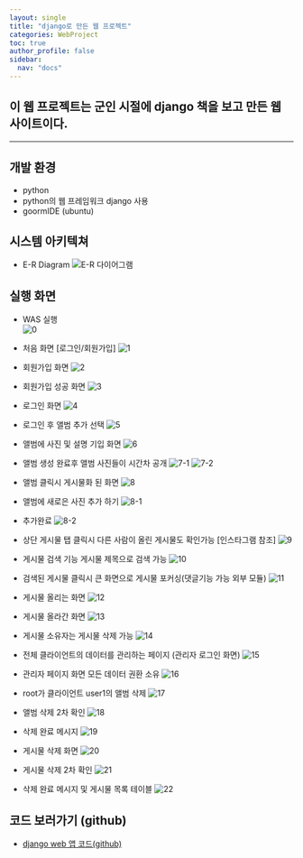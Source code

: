 ```yaml
---
layout: single
title: "django로 만든 웹 프로젝트"
categories: WebProject
toc: true
author_profile: false
sidebar:
  nav: "docs"
---
```


## 이 웹 프로젝트는 군인 시절에 django 책을 보고 만든 웹 사이트이다.
---
## 개발 환경
- python
- python의 웹 프레임워크 django 사용
- goormIDE (ubuntu)

## 시스템 아키텍쳐
- E-R Diagram ![E-R 다이어그램](https://github.com/hanmin0512/soldier_django_blog/assets/37041208/a9ec1a2a-5894-4c70-9942-9bc24e459738)


## 실행 화면 
- WAS 실행 <br> ![0](https://github.com/hanmin0512/soldier_django_blog/assets/37041208/b8c770b8-de6c-4b5a-9e62-8694a1d6f8fd)

- 처음 화면 [로그인/회원가입] ![1](https://github.com/hanmin0512/soldier_django_blog/assets/37041208/c26b8552-00f7-4679-9832-df4e808900af)

- 회원가입 화면 ![2](https://github.com/hanmin0512/soldier_django_blog/assets/37041208/e4bf4410-59b5-45fe-ab0c-32ee478f8c43)

- 회원가입 성공 화면 ![3](https://github.com/hanmin0512/soldier_django_blog/assets/37041208/edfbe000-be54-4f9c-8608-9301205e6e19)

- 로그인 화면 ![4](https://github.com/hanmin0512/soldier_django_blog/assets/37041208/27e27416-5862-4438-bea3-c4dd3c83b007)

- 로그인 후 앨범 추가 선택 ![5](https://github.com/hanmin0512/soldier_django_blog/assets/37041208/6a84b3e0-d937-4c8f-9458-4f0564116387)

- 앨범에 사진 및 설명 기입 화면 ![6](https://github.com/hanmin0512/soldier_django_blog/assets/37041208/2f70da00-628d-44d9-80cc-c8ebe996f049)

- 앨범 생성 완료후 앨범 사진들이 시간차 공개 
![7-1](https://github.com/hanmin0512/soldier_django_blog/assets/37041208/4bd46366-279c-4116-bee9-d8c08e01fd4a)
![7-2](https://github.com/hanmin0512/soldier_django_blog/assets/37041208/28157a6f-c0d5-4024-8158-bfa5d96953a3)

- 앨범 클릭시 게시물화 된 화면 ![8](https://github.com/hanmin0512/soldier_django_blog/assets/37041208/2e925c48-d4b2-48ec-bfce-284a7db0190b)

- 앨범에 새로은 사진 추가 하기
![8-1](https://github.com/hanmin0512/soldier_django_blog/assets/37041208/6dd8fbe8-a9ed-4e05-91d7-9f9e33f921d8)

- 추가완료
![8-2](https://github.com/hanmin0512/soldier_django_blog/assets/37041208/55397718-1494-4825-9e2b-869385073b8f)


- 상단 게시물 탭 클릭시 다른 사람이 올린 게시물도 확인가능 [인스타그램 참조]
![9](https://github.com/hanmin0512/soldier_django_blog/assets/37041208/f4fe24d8-83a7-418f-ae3d-11a4f0e354e3)

- 게시물 검색 기능 게시물 제목으로 검색 가능
![10](https://github.com/hanmin0512/soldier_django_blog/assets/37041208/deff8b4b-105c-46f4-9554-c71a7cf3f2cf)

- 검색된 게시물 클릭시 큰 화면으로 게시물 포커싱(댓글기능 가능 외부 모듈)
![11](https://github.com/hanmin0512/soldier_django_blog/assets/37041208/ada2ba71-1b4f-4ed0-8978-fd4ddc48e9f1)

- 게시물 올리는 화면
![12](https://github.com/hanmin0512/soldier_django_blog/assets/37041208/86eedebd-0595-48e2-b2e5-39a4c05dd8aa)

- 게시물 올라간 화면
![13](https://github.com/hanmin0512/soldier_django_blog/assets/37041208/24960c52-eec1-43b5-9545-750e25fc4329)


- 게시물 소유자는 게시물 삭제 가능
![14](https://github.com/hanmin0512/soldier_django_blog/assets/37041208/09757e1a-ccf8-44c4-b506-f9b460958c77)

- 전체 클라이언트의 데이터를 관리하는 페이지 (관리자 로그인 화면)
![15](https://github.com/hanmin0512/soldier_django_blog/assets/37041208/0b436751-ad09-44ad-a593-c80ff69b6b7c)

- 관리자 페이지 화면 모든 데이터 권환 소유
![16](https://github.com/hanmin0512/soldier_django_blog/assets/37041208/3ece0b5f-ee3e-4cf6-a9ea-87095223a426)

- root가 클라이언트 user1의 앨범 삭제
![17](https://github.com/hanmin0512/soldier_django_blog/assets/37041208/4864f53f-71f8-492e-a019-3e0cd7a37dbc)

- 앨범 삭제 2차 확인
![18](https://github.com/hanmin0512/soldier_django_blog/assets/37041208/1f37d8f9-987a-4b7d-8343-9977ebf45ed2)

- 삭제 완료 메시지
![19](https://github.com/hanmin0512/soldier_django_blog/assets/37041208/225f6e28-2e66-4b1b-a928-03dea32009ff)

- 게시물 삭제 화면
![20](https://github.com/hanmin0512/soldier_django_blog/assets/37041208/6bb5b56a-6528-40de-99ef-bdeb292c5360)

- 게시물 삭제 2차 확인
![21](https://github.com/hanmin0512/soldier_django_blog/assets/37041208/b30344d9-3dcb-4e32-bdac-4c8e7b3206c2)


- 삭제 완료 메시지 및 게시물 목록 테이블
![22](https://github.com/hanmin0512/soldier_django_blog/assets/37041208/4b9eacdb-9308-441a-a184-3b8b8d5ba750)


## 코드 보러가기 (github)
- <a href= "https://github.com/hanmin0512/soldier_django_blog"> django web 앱 코드(github)</a>